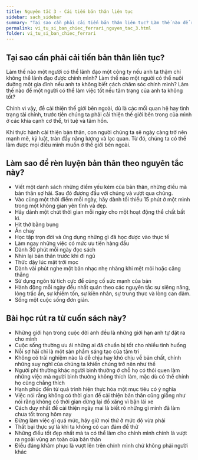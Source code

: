 ```yaml
---
title: Nguyên tắc 3 - Cải tiến bản thân liên tục
sidebar: sach_sidebar
summary: "Tại sao cần phải cải tiến bản thân liên tục? Làm thế nào để rèn luyện bản thân theo nguyên tắc này? Những bài học rút ra từ cuốn sách là gì?"
permalink: vi_tu_si_ban_chiec_ferrari_nguyen_tac_3.html
folder: vi_tu_si_ban_chiec_ferrari
---
```


## Tại sao cần phải cải tiến bản thân liên tục?

Làm thế nào một người có thể lãnh đạo một công ty nếu anh ta thậm chí không thể lãnh đạo được chính mình? Làm thế nào một người có thể nuôi dưỡng một gia đình nếu anh ta không biết cách chăm sóc chính mình? Làm thế nào để một người có thể làm việc tốt nếu tâm trạng của anh ta không tốt?

Chính vì vậy, để cải thiện thế giới bên ngoài, dù là các mối quan hệ hay tình trạng tài chính, trước tiên chúng ta phải cải thiện thế giới bên trong của mình ở các khía cạnh cơ thể, trí tuệ và tâm hồn.

Khi thực hành cải thiện bản thân, con người chúng ta sẽ ngày càng trở nên mạnh mẽ, kỷ luật, tràn đầy năng lượng và lạc quan. Từ đó, chúng ta có thể làm được mọi điều mình muốn ở thế giới bên ngoài.

## Làm sao để rèn luyện bản thân theo nguyên tắc này?

- Viết một danh sách những điểm yếu kém của bản thân, những điều mà bản thân sợ hãi. Sau đó đương đầu với chúng và vượt qua chúng.
- Vào cùng một thời điểm mỗi ngày, hãy dành tối thiểu 15 phút ở một mình trong một không gian yên tĩnh và đẹp.
- Hãy dành một chút thời gian mỗi ngày cho một hoạt động thể chất bất kì.
- Hít thở bằng bụng
- Ăn chay
- Học tập trọn đời và ứng dụng những gì đã học được vào thực tế
- Làm ngay những việc có mức ưu tiên hàng đầu
- Dành 30 phút mỗi ngày đọc sách
- Nhìn lại bản thân trước khi đi ngủ
- Thức dậy lúc mặt trời mọc
- Dành vài phút nghe một bản nhạc nhẹ nhàng khi mệt mỏi hoặc căng thẳng
- Sử dụng ngôn từ tích cực để củng cố sức mạnh của bản
- Hành động mỗi ngày đều nhất quán theo các nguyên tắc sự siêng năng, lòng trắc ẩn, sự khiêm tốn, sự kiên nhân, sự trung thực và lòng can đảm.
- Sống một cuộc sống đơn giản.

## Bài học rút ra từ cuốn sách này?

- Những giới hạn trong cuộc đời anh đều là những giới hạn anh tự đặt ra cho mình
- Cuộc sống thường ưu ái những ai đã chuẩn bị tốt cho nhiều tình huống
- Nỗi sợ hãi chỉ là một sản phẩm sáng tạo của tâm trí
- Không có trải nghiệm nào là dễ chịu hay khó chịu về bản chất, chính những suy nghĩ của chúng ta khiến chúng trở nên như thế
- Người phi thường khác người bình thường ở chỗ họ có thói quen làm những việc mà người bình thường không thích làm, mặc dù có thể chính họ cũng chẳng thích
- Hạnh phúc đến từ quá trình hiện thực hóa một mục tiêu có ý nghĩa
- Việc nói rằng không có thời gian để cải thiện bản thân cũng giống như nói rằng không có thời gian dừng lại đổ xăng vì bận lái xe
- Cách duy nhất để cải thiện ngày mai là biết rõ những gì mình đã làm chưa tốt trong hôm nay
- Đừng làm việc gì quá mức, hãy giữ mọi thứ ở mức độ vừa phải
- Thất bại thực sự là khi ta không có can đảm để thử
- Những điều tốt đẹp nhất mà ta có thể làm cho chính mình chính là vượt ra ngoài vùng an toàn của bản thân
- Điều đáng khâm phục là vượt lên trên chính mình chứ không phải người khác
